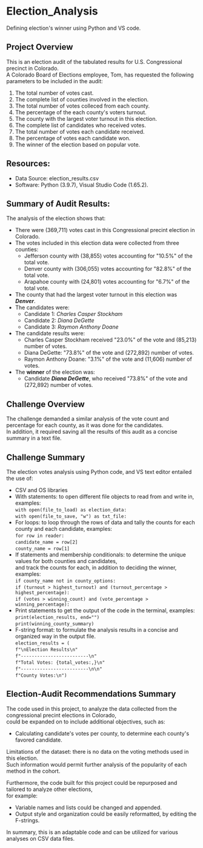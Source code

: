 # Election_Analysis
Defining election's winner using Python and VS code.

## Project Overview
This is an election audit of the tabulated results for U.S. Congressional precinct in Colorado.<br> 
A Colorado Board of Elections employee, Tom, has requested the following parameters to be included in the audit:<br>
  1. The total number of votes cast. 
  2. The complete list of counties involved in the election. 
  3. The total number of votes colleced from each county. 
  4. The percentage of the each county's voters turnout. 
  5. The county with the largest voter turnout in this election. 
  6. The complete list of candidates who received votes. 
  7. The total number of votes each candidate received. 
  8. The percentage of votes each candidate won. 
  9. The winner of the election based on popular vote. 
  
## Resources: 
- Data Source: election_results.csv
- Software: Python (3.9.7), Visual Studio Code (1.65.2).

## Summary of Audit Results:
The analysis of the election shows that: 
- There were (369,711) votes cast in this Congressional precint election in Colorado. 
- The votes included in this election data were collected from three counties: 
  - Jefferson county with (38,855) votes accounting for "10.5%" of the total vote. 
  - Denver county with (306,055) votes accounting for "82.8%" of the total vote.
  - Arapahoe county with (24,801) votes accounting for "6.7%" of the total vote. 
- The county that had the largest voter turnout in this election was ***Denver***.
- The candidates were: 
  - Candidate 1: *Charles Casper Stockham*
  - Candidate 2: *Diana DeGette*
  - Candidate 3: *Raymon Anthony Doane*
- The candidate results were: 
  - Charles Casper Stockham received "23.0%" of the vote and (85,213) number of votes.
  - Diana DeGette: "73.8%" of the vote and (272,892) number of votes.
  - Raymon Anthony Doane: "3.1%" of the vote and (11,606) number of votes.
- The **winner** of the election was: 
  - Candidate ***Diana DeGette***, who received "73.8%" of the vote and (272,892) number of votes. 

## Challenge Overview
The challenge demanded a similar analysis of the vote count and percentage for each county, as it was done for the candidates.<br>
In addition, it required saving all the results of this audit as a concise summary in a text file. 

## Challenge Summary 
The election votes analysis using Python code, and VS text editor entailed the use of:
- CSV and OS libraries
- With statements: to open different file objects to read from and write in, examples:<br>
    `with open(file_to_load) as election_data:`<br>
    `with open(file_to_save, "w") as txt_file:`
- For loops: to loop through the rows of data and tally the counts for each county and each candidate, examples:<br> 
    `for row in reader:`<br>
      `candidate_name = row[2]`<br>
      `county_name = row[1]`  
- If statements and membership conditionals: to determine the unique values for both counties and candidates,<br>
  and track the counts for each, in addition to deciding the winner, examples:<br>
    `if county_name not in county_options:`<br>
    `if (turnout > highest_turnout) and (turnout_percentage > highest_percentage):`<br>
    `if (votes > winning_count) and (vote_percentage > winning_percentage):`
- Print statements to get the output of the code in the terminal, examples:<br>
    `print(election_results, end="")`<br>
    `print(winning_county_summary)`
- F-string format: to formulate the analysis results in a concise and organized way in the output file.<br>
    `election_results = (`<br>
    `f"\nElection Results\n"`<br>
    `f"-------------------------\n"`<br>
    `f"Total Votes: {total_votes:,}\n"`<br>
    `f"-------------------------\n\n"`<br>
    `f"County Votes:\n")`
  
## Election-Audit Recommendations Summary
The code used in this project, to analyze the data collected from the congressional precint elections in Colorado,<br>
could be expanded on to include additional objectives, such as:
  - Calculating candidate's votes per county, to determine each county's favored candidate. 

Limitations of the dataset: there is no data on the voting methods used in this election.<br>
Such information would permit further analysis of the popularity of each method in the cohort.<br>

Furthermore, the code built for this project could be repurposed and tailored to analyze other elections,<br>
for example: 
  - Variable names and lists could be changed and appended.
  - Output style and organization could be easily reformatted, by editing the F-strings.

In summary, this is an adaptable code and can be utilized for various analyses on CSV data files.
